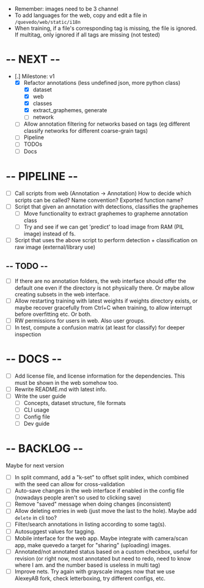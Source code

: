 - Remember: images need to be 3 channel
- To add languages for the web, copy and edit a file in `/quevedo/web/static/i18n`
- When training, if a file's corresponding tag is missing, the file is ignored.
    If multitag, only ignored if all tags are missing (not tested)

# -- NEXT --

- [.] Milestone: v1
    - [X] Refactor annotations (less undefined json, more python class)
        - [X] dataset
        - [X] web 
        - [X] classes
        - [X] extract_graphemes, generate
        - [ ] network
    - [ ] Allow annotation filtering for networks based on tags (eg different
        classify networks for different coarse-grain tags)
    - [ ] Pipeline
    - [ ] TODOs
    - [ ] Docs

# -- PIPELINE --

- [ ] Call scripts from web (Annotation -> Annotation) How to decide which
    scripts can be called? Name convention? Exported function name?
- [ ] Script that given an annotation with detections, classifies the graphemes
    - [ ] Move functionality to extract graphemes to grapheme annotation class
    - [ ] Try and see if we can get 'predict' to load image from RAM (PIL image)
        instead of fs.
- [ ] Script that uses the above script to perform detection + classification on
    raw image (external/library use)
 
## -- TODO --

- [ ] If there are no annotation folders, the web interface should offer the
    default one even if the directory is not physically there. Or maybe allow
    creating subsets in the web interface.
- [ ] Allow restarting training with latest weights if weights directory exists,
    or maybe recover gracefully from Ctrl+C when training, to allow interrupt
    before overfitting etc. Or both.
- [ ] RW permissions for users in web. Also user groups.
- [ ] In test, compute a confusion matrix (at least for classify) for deeper
    inspection

# -- DOCS --

- [ ] Add license file, and license information for the dependencies.
    This must be shown in the web somehow too.
- [ ] Rewrite README.md with latest info.
- [ ] Write the user guide
    - [ ] Concepts, dataset structure, file formats
    - [ ] CLI usage
    - [ ] Config file
    - [ ] Dev guide

# -- BACKLOG --

Maybe for next version

- [ ] In split command, add a "k-set" to offset split index, which combined
    with the seed can allow for cross-validation
- [ ] Auto-save changes in the web interface if enabled in the config file
    (nowadays people aren't so used to clicking save)
- [ ] Remove "saved" message when doing changes (inconsistent)
- [ ] Allow deleting entries in web (just move the last to the hole). Maybe
    add `delete` in cli too?
- [ ] Filter/search annotations in listing according to some tag(s).
- [ ] Autosuggest values for tagging.
- [ ] Mobile interface for the web app. Maybe integrate with camera/scan app,
    make quevedo a target for "sharing" (uploading) images.
- [ ] Annotated/not annotated status based on a custom checkbox, useful for
    revision (or right now, most annotated but need to redo, need to know where
    I am. and the number based is useless in multi tag)
- [ ] Improve nets. Try again with grayscale images now that we use AlexeyAB
    fork, check letterboxing, try different configs, etc.
